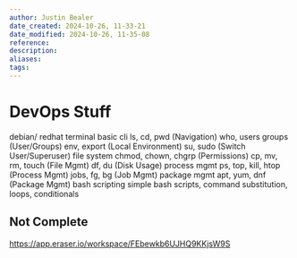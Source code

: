 ```yaml
---
author: Justin Bealer
date_created: 2024-10-26, 11-33-21
date_modified: 2024-10-26, 11-35-08
reference: 
description: 
aliases: 
tags: 
---
```

# DevOps Stuff

debian/ redhat
terminal
basic cli
  ls, cd, pwd (Navigation)
  who, users groups (User/Groups)
  env, export (Local Environment)
  su, sudo (Switch User/Superuser)
file system
  chmod, chown, chgrp (Permissions)
  cp, mv, rm, touch (File Mgmt)
  df, du (Disk Usage)
process mgmt
  ps, top, kill, htop (Process Mgmt)
  jobs, fg, bg (Job Mgmt)
package mgmt
  apt, yum, dnf (Package Mgmt)
bash scripting
  simple bash scripts, command substitution, loops, conditionals

## Not Complete

<https://app.eraser.io/workspace/FEbewkb6UJHQ9KKjsW9S>

